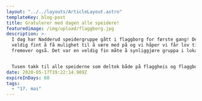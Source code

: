 ```yaml
---
layout: "../../layouts/ArticleLayout.astro"
templateKey: blog-post
title: Gratulerer med dagen alle speidere!
featuredimage: /img/upload/flaggborg.jpg
description: >-
  I dag har Nadderud speidergruppe gått i flaggborg for første gang! Det var
  veldig fint å få mulighet til å være med på og vi håper vi får lov til det
  fremover også. Det var en veldig fin måte å synliggjøre gruppa i lokalmiljøet.


  Tusen takk til alle speiderne som deltok både på flaggheis og flaggborg.
date: 2020-05-17T19:22:14.989Z
expireInDays: 60
tags:
  - "17. mai"
---
```




